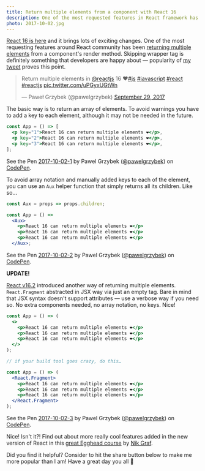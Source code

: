```yaml
---
title: Return multiple elements from a component with React 16
description: One of the most requested features in React framework has always been returning multiple elements from a components render method. There you have it!
photo: 2017-10-02.jpg
---
```


[React 16 is here](https://reactjs.org/blog/2017/09/26/react-v16.0.html) and it brings lots of exciting changes. One of the most requesting features around React community has been [returning multiple elements](https://github.com/facebook/react/issues/2127) from a component's render method. Skipping wrapper tag is definitely something that developers are happy about — popularity of [my tweet](https://twitter.com/pawelgrzybek/status/913697990849826816) proves this point.

<p>
<blockquote class="twitter-tweet" data-lang="en"><p lang="en" dir="ltr">Return multiple elements in <a href="https://twitter.com/reactjs?ref_src=twsrc%5Etfw">@reactjs</a> 16 ❤️<a href="https://twitter.com/hashtag/js?src=hash&amp;ref_src=twsrc%5Etfw">#js</a> <a href="https://twitter.com/hashtag/javascript?src=hash&amp;ref_src=twsrc%5Etfw">#javascript</a> <a href="https://twitter.com/hashtag/react?src=hash&amp;ref_src=twsrc%5Etfw">#react</a> <a href="https://twitter.com/hashtag/reactjs?src=hash&amp;ref_src=twsrc%5Etfw">#reactjs</a> <a href="https://t.co/uPGyxUGtWn">pic.twitter.com/uPGyxUGtWn</a></p>&mdash; Paweł Grzybek (@pawelgrzybek) <a href="https://twitter.com/pawelgrzybek/status/913697990849826816?ref_src=twsrc%5Etfw">September 29, 2017</a></blockquote>
<script async src="//platform.twitter.com/widgets.js" charset="utf-8"></script>
</p>

The basic way is to return an array of elements. To avoid warnings you have to add a key to each element, although it may not be needed in the future.

```jsx
const App = () => [
  <p key="1">React 16 can return multiple elements ❤️</p>,
  <p key="2">React 16 can return multiple elements ❤️</p>,
  <p key="3">React 16 can return multiple elements ❤️</p>,
];
```

<p>
<p data-height="270" data-theme-id="14885" data-slug-hash="WZEKWj" data-default-tab="js,result" data-user="pawelgrzybek" data-embed-version="2" data-pen-title="2017-10-02-1" class="codepen">See the Pen <a href="https://codepen.io/pawelgrzybek/pen/WZEKWj/">2017-10-02-1</a> by Pawel Grzybek (<a href="https://codepen.io/pawelgrzybek">@pawelgrzybek</a>) on <a href="https://codepen.io">CodePen</a>.</p>
<script async src="https://production-assets.codepen.io/assets/embed/ei.js"></script>
</p>

To avoid array notation and manually added keys to each of the element, you can use an `Aux` helper function that simply returns all its children. Like so…

```jsx
const Aux = props => props.children;

const App = () =>
  <Aux>
    <p>React 16 can return multiple elements ❤️</p>
    <p>React 16 can return multiple elements ❤️</p>
    <p>React 16 can return multiple elements ❤️</p>
  </Aux>;
```

<p>
<p data-height="320" data-theme-id="14885" data-slug-hash="XeaPKo" data-default-tab="js,result" data-user="pawelgrzybek" data-embed-version="2" data-pen-title="2017-10-02-2" class="codepen">See the Pen <a href="https://codepen.io/pawelgrzybek/pen/XeaPKo/">2017-10-02-2</a> by Pawel Grzybek (<a href="https://codepen.io/pawelgrzybek">@pawelgrzybek</a>) on <a href="https://codepen.io">CodePen</a>.</p>
<script async src="https://production-assets.codepen.io/assets/embed/ei.js"></script>
</p>

**UPDATE!**

[React v16.2](https://reactjs.org/blog/2017/11/28/react-v16.2.0-fragment-support.html) introduced another way of returning multiple elements. `React.Fragment` abstracted in JSX way via just an empty tag. Bare in mind that JSX syntax doesn't support attributes — use a verbose way if you need so. No extra components needed, no array notation, no keys. Nice!

```jsx
const App = () => (
  <>
    <p>React 16 can return multiple elements ❤️</p>
    <p>React 16 can return multiple elements ❤️</p>
    <p>React 16 can return multiple elements ❤️</p>
  </>
);

// if your build tool goes crazy, do this…

const App = () => (
  <React.Fragment>
    <p>React 16 can return multiple elements ❤️</p>
    <p>React 16 can return multiple elements ❤️</p>
    <p>React 16 can return multiple elements ❤️</p>
  </React.Fragment>
);
```

<p>
<p data-height="320" data-theme-id="14885" data-slug-hash="qVJwaN" data-default-tab="js,result" data-user="pawelgrzybek" data-embed-version="2" data-pen-title="2017-10-02-3" class="codepen">See the Pen <a href="https://codepen.io/pawelgrzybek/pen/qVJwaN/">2017-10-02-3</a> by Pawel Grzybek (<a href="https://codepen.io/pawelgrzybek">@pawelgrzybek</a>) on <a href="https://codepen.io">CodePen</a>.</p>
<script async src="https://production-assets.codepen.io/assets/embed/ei.js"></script>
</p>

Nice! Isn't it?! Find out about more really cool features added in the new version of React in this [great Egghead course](https://egghead.io/courses/leverage-new-features-of-react-16) by [Nik Graf](https://twitter.com/nikgraf).

Did you find it helpful? Consider to hit the share button below to make me more popular than I am! Have a great day you all 🥑
